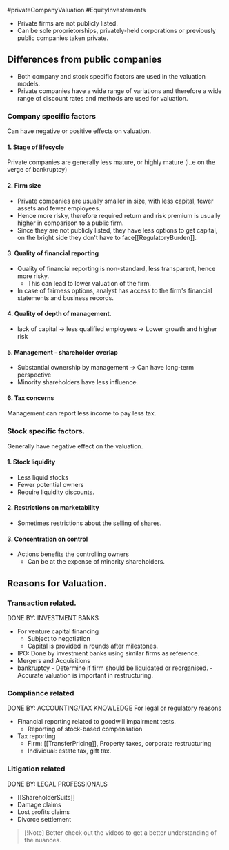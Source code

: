#privateCompanyValuation #EquityInvestements 

- Private firms are not publicly listed. 
- Can be sole proprietorships, privately-held corporations or previously public companies taken private. 

## Differences from public companies 

- Both company and stock specific factors are used in the valuation models. 
- Private companies have a wide range of variations and therefore a wide range of discount rates and methods are used for valuation. 

### Company specific factors 
Can have negative or positive effects on valuation. 

#### 1. Stage of lifecycle 
Private companies are generally less mature, or highly mature (i..e on the verge of bankruptcy)


####  2. Firm size 
- Private companies are usually smaller in size, with less capital, fewer assets and fewer employees. 
- Hence more risky, therefore required return and risk premium is usually higher in comparison to a public firm. 
- Since they are not publicly listed, they have less options to get capital, on the bright side they don't have to face[[RegulatoryBurden]]. 

####  3. Quality of financial reporting 
- Quality of financial reporting is non-standard, less transparent, hence more risky. 
	- This can lead to lower valuation of the firm. 
- In case of fairness options, analyst has access to the firm's financial statements and business records. 

#### 4. Quality of depth of management. 
- lack of capital ->  less qualified employees -> Lower growth and higher risk 


####  5. Management - shareholder overlap 
- Substantial ownership by management -> Can have long-term perspective 
- Minority shareholders have less influence. 


#### 6. Tax concerns 
Management can report less income to pay less tax. 

### Stock specific factors. 
Generally have negative effect on the valuation. 
#### 1. Stock liquidity 
- Less liquid stocks 
- Fewer potential owners 
- Require liquidity discounts. 

#### 2. Restrictions on marketability 
- Sometimes restrictions about the selling of shares. 
#### 3. Concentration on control
- Actions benefits the controlling owners 
	- Can be at the expense of minority shareholders. 

## Reasons for Valuation. 
### Transaction related. 
DONE BY: INVESTMENT BANKS
- For venture capital financing 
	- Subject to negotiation 
	- Capital is provided in rounds after milestones. 
- IPO: Done by investment banks using similar firms as reference. 
- Mergers and Acquisitions 
- bankruptcy 
	  - Determine if firm should be liquidated or reorganised. 
	  - Accurate valuation is important in restructuring. 

### Compliance related 
DONE BY: ACCOUNTING/TAX KNOWLEDGE
For legal or regulatory reasons 
- Financial reporting related to goodwill impairment tests. 
	- Reporting of stock-based compensation 
- Tax reporting 
	- Firm: [[TransferPricing]], Property taxes, corporate restructuring 
	- Individual: estate tax, gift tax. 

### Litigation related 
DONE BY: LEGAL PROFESSIONALS
- [[ShareholderSuits]]
- Damage claims 
- Lost profits claims 
- Divorce settlement 

> [!Note] Better check out the videos to get a better understanding of the nuances.